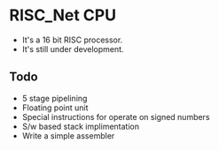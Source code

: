 # RISC_Net CPU

- It's a 16 bit RISC processor.
- It's still under development.

## Todo

- 5 stage pipelining
- Floating point unit
- Special instructions for operate on signed numbers
- S/w based stack implimentation
- Write a simple assembler
